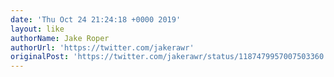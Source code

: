 ```yaml
---
date: 'Thu Oct 24 21:24:18 +0000 2019'
layout: like
authorName: Jake Roper
authorUrl: 'https://twitter.com/jakerawr'
originalPost: 'https://twitter.com/jakerawr/status/1187479957007503360'
---
```


